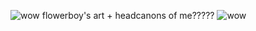  ![wow](https://media.discordapp.net/attachments/1244115669088473098/1244919501997342761/Untitled196_20240528024534.png?ex=6656dd22&is=66558ba2&hm=f072670d74f38a5922529441ee918f3ed7a324e1b36fe09bc473458e40d9031e&=&format=webp&quality=lossless&width=895&height=546) flowerboy's art + headcanons of me?????
 ![wow](https://media.discordapp.net/attachments/1244115669088473098/1246750015863525457/Screen_Shot_2024-06-02_at_4.10.01_AM.png?ex=665e2eaf&is=665cdd2f&hm=3a33969d6ebcaeae54ad683b168e7d0fdf2f14a3df81296b5f9639572285086a&=&format=webp&quality=lossless&width=849&height=584)
